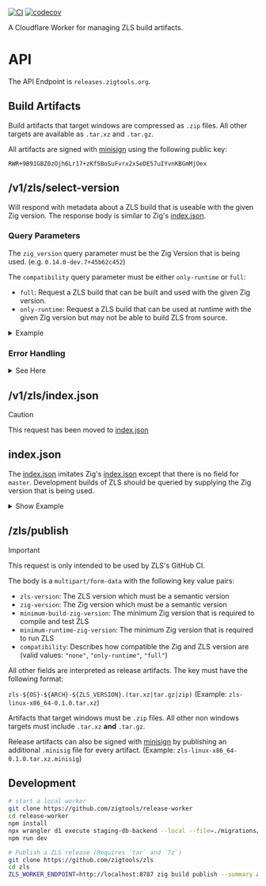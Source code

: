 [![CI](https://github.com/zigtools/release-worker/workflows/CI/badge.svg)](https://github.com/zigtools/release-worker/actions)
[![codecov](https://codecov.io/gh/zigtools/release-worker/graph/badge.svg?token=A3YHEUHMT2)](https://codecov.io/gh/zigtools/release-worker)

A Cloudflare Worker for managing ZLS build artifacts.

# API

The API Endpoint is `releases.zigtools.org`.

## Build Artifacts

Build artifacts that target windows are compressed as `.zip` files. All other targets are available as `.tar.xz` and `.tar.gz`.

All artifacts are signed with [minisign](https://jedisct1.github.io/minisign/) using the following public key:

```
RWR+9B91GBZ0zOjh6Lr17+zKf5BoSuFvrx2xSeDE57uIYvnKBGmMjOex
```

## /v1/zls/select-version

Will respond with metadata about a ZLS build that is useable with the given Zig version.
The response body is similar to Zig's [index.json](https://ziglang.org/download/index.json).

### Query Parameters

The `zig_version` query parameter must be the Zig Version that is being used. (e.g. `0.14.0-dev.7+45b62c452`)

The `compatibility` query parameter must be either `only-runtime` or `full`:

- `full`: Request a ZLS build that can be built and used with the given Zig version.
- `only-runtime`: Request a ZLS build that can be used at runtime with the given Zig version but may not be able to build ZLS from source.

<details>
  <summary>Example</summary>
  
  ```bash
  curl "https://releases.zigtools.org/v1/zls/select-version?zig_version=0.14.0-dev.7%2B45b62c452&compatibility=only-runtime" # 0.14.0-dev.7+45b62c452
  ```
  
  ```json
  {
    "version": "0.14.0-dev.263+fa650ca",
    "date": "2024-12-20",
    "x86_64-windows": {
      "tarball": "https://builds.zigtools.org/zls-windows-x86_64-0.14.0-dev.263+fa650ca.zip",
      "shasum": "691c93933e8645e60144e6321d9dbe0288a4c79fbf271d58d1c9026bc802fe50",
      "size": "3916683"
    },
    "x86_64-linux": {
      "tarball": "https://builds.zigtools.org/zls-linux-x86_64-0.14.0-dev.263+fa650ca.tar.xz",
      "shasum": "b7a6ffd27771557c6935ab04cbb9cdd69e2334c0d78730e8fcae83c84d692575",
      "size": "3294836"
    },
    "x86_64-macos": {
      "tarball": "https://builds.zigtools.org/zls-macos-x86_64-0.14.0-dev.263+fa650ca.tar.xz",
      "shasum": "1dd653afd3100bcc60375bfeaa8d02ac668f78048002e512bc0d399dbd107f70",
      "size": "1038884"
    },
    "x86-windows": {
      "tarball": "https://builds.zigtools.org/zls-windows-x86-0.14.0-dev.263+fa650ca.zip",
      "shasum": "4358ad9294edda9d35724c307ae0f6c7e7e5310bbce6aaacce64f4db20174773",
      "size": "3979874"
    },
    "x86-linux": {
      "tarball": "https://builds.zigtools.org/zls-linux-x86-0.14.0-dev.263+fa650ca.tar.xz",
      "shasum": "ac757035b40d605473d933a7c50dd6588f84ffc79158dea9103c172a6ef1fcd9",
      "size": "3285184"
    },
    "aarch64-windows": {
      "tarball": "https://builds.zigtools.org/zls-windows-aarch64-0.14.0-dev.263+fa650ca.zip",
      "shasum": "9365cd7fd7eed5aedef229b3147b3b3cd9e76d363a24ecf2aff91f187a2823f5",
      "size": "3709946"
    },
    "aarch64-linux": {
      "tarball": "https://builds.zigtools.org/zls-linux-aarch64-0.14.0-dev.263+fa650ca.tar.xz",
      "shasum": "bf1a94eba812be4fdc73798677c9513f5d70f68dd5721ca534a1858b6bc79047",
      "size": "3125200"
    },
    "aarch64-macos": {
      "tarball": "https://builds.zigtools.org/zls-macos-aarch64-0.14.0-dev.263+fa650ca.tar.xz",
      "shasum": "11a0552a85c451eb6087e5ebfe7d2d72f751ed5eb10b1b56c7800e96867bc8ea",
      "size": "878672"
    },
    "arm-linux": {
      "tarball": "https://builds.zigtools.org/zls-linux-arm-0.14.0-dev.263+fa650ca.tar.xz",
      "shasum": "52ee5fd67cef696a095650f6cb40689a9a77efabd042bc75943e23a31b2da207",
      "size": "3233876"
    },
    "wasm32-wasi": {
      "tarball": "https://builds.zigtools.org/zls-wasi-wasm32-0.14.0-dev.263+fa650ca.tar.xz",
      "shasum": "d77ab7c6b3f788e2dd658d23c1e6c2c8ed9bb092b69953939dad8848b21c41e5",
      "size": "2217504"
    }
  }
  ```
  
</details>

### Error Handling

<details>
  <summary> See Here</summary>

The `/v1/zls/select-version` request may be unable to respond with a compatible Zig version.

If the request is valid but cannot be satified, a JSON response with an `code` and `message` field will be send.

```bash
curl "https://releases.zigtools.org/v1/zls/select-version?zig_version=0.30.0&compatibility=full"
```

```json
{
  "code": 1,
  "message": "ZLS 0.30 has not been released yet"
}
```

#### Unsupported

This error _should_ only occur when specifying a very old Zig version like `0.8.0`. Please open an issue when encounting this error on recent Zig versions.

```json
{
  "code": 0,
  "message": "Zig ${ZIG_VERSION} is not supported by ZLS"
}
```

#### Unsupported Release Cycle

The most common scenario for this error is after Zig has tagged a new release but ZLS hasn't updated yet.

Let's say that Zig `0.12.0` has been released but ZLS not yet released ZLS `0.12.0`. ZLS's latest build is therefore a `0.12.0-dev` build.
A request with `?zig_version=0.13.0-dev` will error because there is no ZLS `0.12.*` or ZLS `0.13.0-dev` builds.

Version Order Guide: `0.12.0-dev` < `0.12.0` < `0.13.0-dev` < `0.13.0`

```json
{
  "code": 1,
  "message": "No builds for the ${ZIG_MAJOR_VERSION}.${ZIG_MINOR_VERSION} release cycle are currently available"
}
```

This error only occurs on development/nightly builds of Zig.

#### Incompatible development build

The version selection algorithm has identified the given Zig version as incompatible with any available ZLS build. When encountering this error on the latest Zig master version, it usually means that a breaking change occured that needs ZLS to be updated.

```json
{
  "code": 2,
  "message": "Zig ${ZIG_VERSION} has no compatible ZLS build (yet)"
}
```

This error only occurs on development/nightly builds of Zig.

#### Incompatible tagged release

```json
{
  "code": 3,
  "message": "ZLS ${ZIG_MAJOR_VERSION}.${ZIG_MINOR_VERSION} has not been released yet"
}
```

This error only occurs on tagged releases of Zig.

</details>

## /v1/zls/index.json

> [!CAUTION]
> This request has been moved to [index.json](https://builds.zigtools.org/index.json)

## index.json

The [index.json](https://builds.zigtools.org/index.json) imitates Zig's [index.json](https://ziglang.org/download/index.json) except that there is no field for `master`. Development builds of ZLS should be queried by supplying the Zig version that is being used.

<details>
  <summary>Show Example</summary>
  
  ```bash
  curl "https://builds.zigtools.org/index.json"
  ```
  
  ```json
  {
    "0.14.0": {
      "date": "2025-03-06",
      "aarch64-linux": {
        "tarball": "https://builds.zigtools.org/zls-linux-aarch64-0.14.0.tar.xz",
        "shasum": "d85f4679af3961db149ead8a355eab4652c3e738eecaad69174cab5f1a1196cc",
        "size": "3369008"
      },
      "aarch64-macos": {
        "tarball": "https://builds.zigtools.org/zls-macos-aarch64-0.14.0.tar.xz",
        "shasum": "dfb627e1f9603583678f552d8035a12dce878215c0a507b32d6f1b9d074d6c4d",
        "size": "927968"
      },
      "aarch64-windows": {
        "tarball": "https://builds.zigtools.org/zls-windows-aarch64-0.14.0.zip",
        "shasum": "7a6d649bafe5d09334b095829b461de1ee7f09278e068b28b90f1566df710a38",
        "size": "4150974"
      },
      "armv7a-linux": {
        "tarball": "https://builds.zigtools.org/zls-linux-armv7a-0.14.0.tar.xz",
        "shasum": "34a41ddf6790959b220724957dedd2919f276298277f3e985dc68c7f9b47d3a0",
        "size": "3535916"
      },
      "loongarch64-linux": {
        "tarball": "https://builds.zigtools.org/zls-linux-loongarch64-0.14.0.tar.xz",
        "shasum": "ce006e31084451a8cdb493965f93f8355485ec4693f54fcba377766ed61597f2",
        "size": "3244668"
      },
      "powerpc64le-linux": {
        "tarball": "https://builds.zigtools.org/zls-linux-powerpc64le-0.14.0.tar.xz",
        "shasum": "c5d88b19017d8b9904a03cb088521f5bbd17171214b84bf2e712947f975b5b9f",
        "size": "3548180"
      },
      "riscv64-linux": {
        "tarball": "https://builds.zigtools.org/zls-linux-riscv64-0.14.0.tar.xz",
        "shasum": "892915a4b06b0503681e45eb45d7bf67a7d7d48daeb73c4ffd0bfb0d59b27a4b",
        "size": "4320460"
      },
      "x86-linux": {
        "tarball": "https://builds.zigtools.org/zls-linux-x86-0.14.0.tar.xz",
        "shasum": "79ca762b6cd5cffc165d473636fe0e1b225d2a4f75e5fed555261be4f046166b",
        "size": "3604608"
      },
      "x86-windows": {
        "tarball": "https://builds.zigtools.org/zls-windows-x86-0.14.0.zip",
        "shasum": "6c2d907830768f69a6296a6794da419597cb08d796243cf81e95452124649252",
        "size": "4564797"
      },
      "x86_64-linux": {
        "tarball": "https://builds.zigtools.org/zls-linux-x86_64-0.14.0.tar.xz",
        "shasum": "661f8d402ba3dc9b04b6e9bc3026495be7b838d2f18d148db2bd98bd699c1360",
        "size": "3567628"
      },
      "x86_64-macos": {
        "tarball": "https://builds.zigtools.org/zls-macos-x86_64-0.14.0.tar.xz",
        "shasum": "baee69e4645deeccb42970b4a01f573592209dc1cf72e32893c59ca06af511dc",
        "size": "1086696"
      },
      "x86_64-windows": {
        "tarball": "https://builds.zigtools.org/zls-windows-x86_64-0.14.0.zip",
        "shasum": "10bb73102bab4d2fa9fd00ef48ad84ff2332b91e7fc449de751676367fe7dfd2",
        "size": "4382699"
      },
      "wasm32-wasi": {
        "tarball": "https://builds.zigtools.org/zls-wasi-wasm32-0.14.0.tar.xz",
        "shasum": "cf9f77982c8d2549603c4361a4653817107974e29811ff7a857ef9230b6ad748",
        "size": "2320208"
      }
    },
    "0.13.0": {
      "date": "2024-06-09",
      "x86_64-windows": {
        "tarball": "https://builds.zigtools.org/zls-windows-x86_64-0.13.0.zip",
        "shasum": "d87ed0834df3c30feae976843f0c6640acd31af1f31c0917907f7bfebae5bd14",
        "size": "3773703"
      },
      "x86_64-linux": {
        "tarball": "https://builds.zigtools.org/zls-linux-x86_64-0.13.0.tar.xz",
        "shasum": "ec4c1b45caf88e2bcb9ebb16c670603cc596e4f621b96184dfbe837b39cd8410",
        "size": "3292516"
      },
      "x86_64-macos": {
        "tarball": "https://builds.zigtools.org/zls-macos-x86_64-0.13.0.tar.xz",
        "shasum": "4b63854d6b76810abd2563706e7d768efc7111e44dd8b371d49198e627697a13",
        "size": "1047656"
      },
      "x86-windows": {
        "tarball": "https://builds.zigtools.org/zls-windows-x86-0.13.0.zip",
        "shasum": "8d71f0fde1238082ee3b7fb5d9e361411183fad2d7a55a78b403ed7cd4fc2d13",
        "size": "3876223"
      },
      "x86-linux": {
        "tarball": "https://builds.zigtools.org/zls-linux-x86-0.13.0.tar.xz",
        "shasum": "9b1632f53528ec29b214286a6056ba1b352737335311926c48317daf1f73f234",
        "size": "3342824"
      },
      "aarch64-linux": {
        "tarball": "https://builds.zigtools.org/zls-linux-aarch64-0.13.0.tar.xz",
        "shasum": "8e258711168c2e3e7e81d6074663cfe291309b779928aaa4c66aed1affeba1aa",
        "size": "3117620"
      },
      "aarch64-macos": {
        "tarball": "https://builds.zigtools.org/zls-macos-aarch64-0.13.0.tar.xz",
        "shasum": "9848514524f5e5d33997ac280b7d92388407209d4b8d4be3866dc3cf30ca6ca8",
        "size": "929348"
      },
      "wasm32-wasi": {
        "tarball": "https://builds.zigtools.org/zls-wasi-wasm32-0.13.0.tar.xz",
        "shasum": "ed2af8a5c8661a3eeaa5d498db150c237fe721dd5f48f99ec14833c2b5208493",
        "size": "2231904"
      }
    },
    "0.12.0": {
      "date": "2024-06-08",
      "aarch64-linux": {
        "tarball": "https://builds.zigtools.org/zls-linux-aarch64-0.12.0.tar.xz",
        "shasum": "ea81ee5c64c8b39aaf23c26d641e263470738d76bee945db9f7207bad10f6d6f",
        "size": "3058360"
      },
      "x86-linux": {
        "tarball": "https://builds.zigtools.org/zls-linux-x86-0.12.0.tar.xz",
        "shasum": "f9ed28d9eb12701b85aafd1956d0d2622086a11761a68561de26677f6410ae6c",
        "size": "3307028"
      },
      "x86_64-linux": {
        "tarball": "https://builds.zigtools.org/zls-linux-x86_64-0.12.0.tar.xz",
        "shasum": "a1049798c9d3b14760f24de5c0a6b5a176abd404979828342b7319939563dfaa",
        "size": "3238880"
      },
      "aarch64-macos": {
        "tarball": "https://builds.zigtools.org/zls-macos-aarch64-0.12.0.tar.xz",
        "shasum": "48892e8e75ebd8cbe1d82548e20094c4c9f7f1b81fdabe18b430f334d93dc76c",
        "size": "912760"
      },
      "x86_64-macos": {
        "tarball": "https://builds.zigtools.org/zls-macos-x86_64-0.12.0.tar.xz",
        "shasum": "6c6b24d2d57de6fcae8c44d8c484a359262b4a46339fe339a6fade433fc7c6b6",
        "size": "1038668"
      },
      "wasm32-wasi": {
        "tarball": "https://builds.zigtools.org/zls-wasi-wasm32-0.12.0.tar.xz",
        "shasum": "82f9fa4394676c25e4b090253f4bcc811f2cc0186abef6e29e90d908af5c60a8",
        "size": "2235168"
      },
      "x86-windows": {
        "tarball": "https://builds.zigtools.org/zls-windows-x86-0.12.0.zip",
        "shasum": "38bf431c3d8eb484458c77a8b7517a44d1bdbc8e1b85d664f8e8f616d94a92c0",
        "size": "3850972"
      },
      "x86_64-windows": {
        "tarball": "https://builds.zigtools.org/zls-windows-x86_64-0.12.0.zip",
        "shasum": "3ff600660081c1867a83a800d22ad784849d1bee2e18bbe4495b95164e3de136",
        "size": "3697303"
      }
    },
    "0.11.0": {
      "date": "2024-06-08",
      "aarch64-linux": {
        "tarball": "https://builds.zigtools.org/zls-linux-aarch64-0.11.0.tar.xz",
        "shasum": "43184d2d324b27d2f18b72818676b367e6633264a0f4d74d1249b8a0824d1e1c",
        "size": "2871712"
      },
      "x86-linux": {
        "tarball": "https://builds.zigtools.org/zls-linux-x86-0.11.0.tar.xz",
        "shasum": "580e8de3980778dc77aa0a77fb60efc0c71a17e12987f43379b326fc4c5dcf6c",
        "size": "2954488"
      },
      "x86_64-linux": {
        "tarball": "https://builds.zigtools.org/zls-linux-x86_64-0.11.0.tar.xz",
        "shasum": "bd65d0cd79e83395b98035991b100821589b07ed8716fb2a44b1e234c9167f3f",
        "size": "2965448"
      },
      "aarch64-macos": {
        "tarball": "https://builds.zigtools.org/zls-macos-aarch64-0.11.0.tar.xz",
        "shasum": "5152757727a958e6991b09fee4fb1b89c42b0e1c19f6b866e3567a83a126851c",
        "size": "1605664"
      },
      "x86_64-macos": {
        "tarball": "https://builds.zigtools.org/zls-macos-x86_64-0.11.0.tar.xz",
        "shasum": "8d3d83c8e1fc7a13d0c58624a9a0bdb289771c3714d01d7aace24277c95e70fb",
        "size": "1746000"
      },
      "wasm32-wasi": {
        "tarball": "https://builds.zigtools.org/zls-wasi-wasm32-0.11.0.tar.xz",
        "shasum": "06e13738a34625fe36dd397dc095c8dd986ba49c214574d5a7d04aa0a5ca669d",
        "size": "2799028"
      },
      "x86-windows": {
        "tarball": "https://builds.zigtools.org/zls-windows-x86-0.11.0.zip",
        "shasum": "8fd720f60de35e59ea3ac465d83fe4c15fd002a3abd5c259abd1cabf30756626",
        "size": "4530355"
      },
      "x86_64-windows": {
        "tarball": "https://builds.zigtools.org/zls-windows-x86_64-0.11.0.zip",
        "shasum": "b14608a9541e89cbe8993ff22a6e3cf6248dd326cc5d42c4ee5469f2933e155b",
        "size": "4186972"
      }
    },
    "0.10.0": {
      "date": "2024-06-08",
      "x86-linux": {
        "tarball": "https://builds.zigtools.org/zls-linux-x86-0.10.0.tar.xz",
        "shasum": "dfc6f2d791b84ff7bd7bfe24e17bc1fed430b6f2db7d8a31735fa19c892334e4",
        "size": "1142116"
      },
      "x86_64-linux": {
        "tarball": "https://builds.zigtools.org/zls-linux-x86_64-0.10.0.tar.xz",
        "shasum": "9a6cda8a9dc4b536f76439285541ad197eb30f67b0df47746411043c48091351",
        "size": "1168192"
      },
      "aarch64-macos": {
        "tarball": "https://builds.zigtools.org/zls-macos-aarch64-0.10.0.tar.xz",
        "shasum": "543c9f7d8895ab12b8c0b860601513c54d354ffd558a439fed9152af74c65ce6",
        "size": "378028"
      },
      "x86_64-macos": {
        "tarball": "https://builds.zigtools.org/zls-macos-x86_64-0.10.0.tar.xz",
        "shasum": "bebd917db44e8fff8daf5aab9f06dbee183dad1ce351bc6ecb264ccae710d951",
        "size": "486076"
      },
      "x86-windows": {
        "tarball": "https://builds.zigtools.org/zls-windows-x86-0.10.0.zip",
        "shasum": "8b1e20ddf16419d956473830c450dbe6eb3f9022404b65a85bc0707437419405",
        "size": "1645296"
      },
      "x86_64-windows": {
        "tarball": "https://builds.zigtools.org/zls-windows-x86_64-0.10.0.zip",
        "shasum": "f9a29b8e5a743282112c53caa28de7f8534e4c83cf801011263202266fc5ff2e",
        "size": "1582483"
      }
    },
    "0.9.0": {
      "date": "2024-06-08",
      "x86_64-linux": {
        "tarball": "https://builds.zigtools.org/zls-linux-x86_64-0.9.0.tar.xz",
        "shasum": "0bb16e2e3a1c4dab22b1d6b25deeefd2212abcc2e88702a3f58705164703a7f8",
        "size": "1145776"
      },
      "x86-linux": {
        "tarball": "https://builds.zigtools.org/zls-linux-x86-0.9.0.tar.xz",
        "shasum": "4596d0fcf236da331fa3afd9f282ac2492f22469f1b673465035b80850f4bd01",
        "size": "1187788"
      },
      "x86_64-macos": {
        "tarball": "https://builds.zigtools.org/zls-macos-x86_64-0.9.0.tar.xz",
        "shasum": "d8f2e8deda1751d7d46979b686784ebd5c843a9ba8f0bce69424351c4bfbea5f",
        "size": "417592"
      },
      "x86-windows": {
        "tarball": "https://builds.zigtools.org/zls-windows-x86-0.9.0.zip",
        "shasum": "30cdf11c1c4cfe8ec260596dbf80ec498740ecd7fce6a025006176e21a90cd52",
        "size": "1648827"
      },
      "x86_64-windows": {
        "tarball": "https://builds.zigtools.org/zls-windows-x86_64-0.9.0.zip",
        "shasum": "0a99b39124c536fc277208b71c1ddb82a8ba29aa9de1df5a4e824d633420f62e",
        "size": "1627474"
      }
    }
  }
  ```
  
</details>

## /zls/publish

> [!IMPORTANT]
> This request is only intended to be used by ZLS's GitHub CI.

The body is a `multipart/form-data` with the following key value pairs:

- `zls-version`: The ZLS version which must be a semantic version
- `zig-version`: The Zig version which must be a semantic version
- `minimum-build-zig-version`: The minimum Zig version that is required to compile and test ZLS
- `minimum-runtime-zig-version`: The minimum Zig version that is required to run ZLS
- `compatibility`: Describes how compatible the Zig and ZLS version are (valid values: `"none"`, `"only-runtime"`, `"full"`)

All other fields are interpreted as release artifacts. The key must have the following format:

`zls-${OS}-${ARCH}-${ZLS_VERSION}.(tar.xz|tar.gz|zip)` (Example: `zls-linux-x86_64-0.1.0.tar.xz`)

Artifacts that target windows must be `.zip` files. All other non windows targets must include `.tar.xz` **and** `.tar.gz`.

Release artifacts can also be signed with [minisign](https://jedisct1.github.io/minisign/) by publishing an additional `.minisig` file for every artifact. (Example: `zls-linux-x86_64-0.1.0.tar.xz.minisig`)

## Development

```bash
# start a local worker
git clone https://github.com/zigtools/release-worker
cd release-worker
npm install
npx wrangler d1 execute staging-db-backend --local --file=./migrations/0000_initial.sql
npm run dev
```

```bash
# Publish a ZLS release (Requires `tar` and `7z`)
git clone https://github.com/zigtools/zls
cd zls
ZLS_WORKER_ENDPOINT=http://localhost:8787 zig build publish --summary all
```
